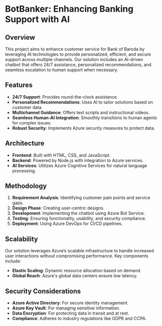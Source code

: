 # BotBanker: Enhancing Banking Support with AI

## Overview
This project aims to enhance customer service for Bank of Baroda by leveraging AI technologies to provide personalized, efficient, and secure support across multiple channels. Our solution includes an AI-driven chatbot that offers 24/7 assistance, personalized recommendations, and seamless escalation to human support when necessary.

## Features
- **24/7 Support**: Provides round-the-clock assistance.
- **Personalized Recommendations**: Uses AI to tailor solutions based on customer data.
- **Multichannel Guidance**: Offers text scripts and instructional videos.
- **Seamless Human-AI Integration**: Smoothly transitions to human agents for complex issues.
- **Robust Security**: Implements Azure security measures to protect data.

## Architecture
- **Frontend**: Built with HTML, CSS, and JavaScript.
- **Backend**: Powered by Node.js with integration to Azure services.
- **AI Services**: Utilizes Azure Cognitive Services for natural language processing.

## Methodology
1. **Requirement Analysis**: Identifying customer pain points and service gaps.
2. **Design Phase**: Creating user-centric designs.
3. **Development**: Implementing the chatbot using Azure Bot Service.
4. **Testing**: Ensuring functionality, usability, and security compliance.
5. **Deployment**: Using Azure DevOps for CI/CD pipelines.

## Scalability
Our solution leverages Azure’s scalable infrastructure to handle increased user interactions without compromising performance. Key components include:
- **Elastic Scaling**: Dynamic resource allocation based on demand.
- **Global Reach**: Azure's global data centers ensure low latency.

## Security Considerations
- **Azure Active Directory**: For secure identity management.
- **Azure Key Vault**: For managing sensitive information.
- **Data Encryption**: For protecting data in transit and at rest.
- **Compliance**: Adheres to industry regulations like GDPR and CCPA.


